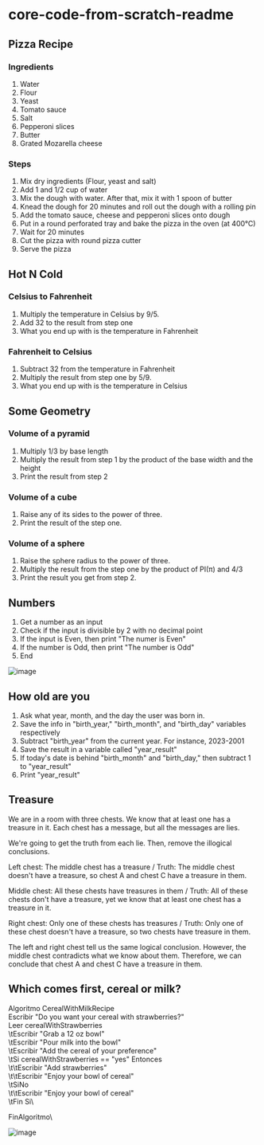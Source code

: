 # core-code-from-scratch-readme

## Pizza Recipe

### Ingredients
1. Water
2. Flour
3. Yeast
4. Tomato sauce
5. Salt
6. Pepperoni slices
7. Butter
8. Grated Mozarella cheese

### Steps
1. Mix dry ingredients (Flour, yeast and salt)
2. Add 1 and 1/2 cup of water
3. Mix the dough with water. After that, mix it with 1 spoon of butter
4. Knead the dough for 20 minutes and roll out the dough with a rolling pin
5. Add the tomato sauce, cheese and pepperoni slices onto dough
6. Put in a round perforated tray and bake the pizza in the oven (at 400°C)
7. Wait for 20 minutes
8. Cut the pizza with round pizza cutter
9. Serve the pizza

##  Hot N Cold

### Celsius to Fahrenheit
1. Multiply the temperature in Celsius by 9/5.
2. Add 32 to the result from step one
3. What you end up with is the temperature in Fahrenheit

### Fahrenheit to Celsius
1. Subtract 32 from the temperature in Fahrenheit
2. Multiply the result from step one by 5/9.
3. What you end up with is the temperature in Celsius

## Some Geometry

### Volume of a pyramid
1. Multiply 1/3 by base length
2. Multiply the result from step 1 by the product of the base width and the height
3. Print the result from step 2

### Volume of a cube
1. Raise any of its sides to the power of three.
2. Print the result of the step one.

### Volume of a sphere
1. Raise the sphere radius to the power of three.
2. Multiply the result from the step one by the product of PI(π) and 4/3
3. Print the result you get from step 2.

## Numbers

1. Get a number as an input
2. Check if the input is divisible by 2 with no decimal point
3. If the input is Even, then print "The numer is Even"
4. If the number is Odd, then print "The number is Odd"
5. End


![image](https://user-images.githubusercontent.com/128996495/229263249-dc9611b3-44b1-40ce-8ff0-bf78c0a15558.png)

## How old are you

1. Ask what year, month, and the day the user was born in.
2. Save the info in "birth_year," "birth_month", and "birth_day" variables respectively
3. Subtract "birth_year" from the current year. For instance, 2023-2001
4. Save the result in a variable called "year_result"
5. If today's date is behind "birth_month" and "birth_day," then subtract 1 to "year_result"
6. Print "year_result"

## Treasure

We are in a room with three chests. We know that at least one has a treasure in it. Each chest has a message, but all the messages are lies.

We're going to get the truth from each lie. Then, remove the illogical conclusions.

Left chest: The middle chest has a treasure / Truth: The middle chest doesn't have a treasure, so chest A and chest C have a treasure in them.

Middle chest: All these chests have treasures in them / Truth: All of these chests don't have a treasure, yet we know that at least one chest has a treasure in it.

Right chest: Only one of these chests has treasures / Truth: Only one of these chest doesn't have a treasure, so two chests have treasure in them.

The left and right chest tell us the same logical conclusion. However, the middle chest contradicts what we know about them.
Therefore, we can conclude that chest A and chest C have a treasure in them.

## Which comes first, cereal or milk?

Algoritmo CerealWithMilkRecipe\
	Escribir "Do you want your cereal with strawberries?"\
	Leer cerealWithStrawberries\
	\tEscribir "Grab a 12 oz bowl"\
	\tEscribir "Pour milk into the bowl"\
	\tEscribir "Add the cereal of your preference"\
	\tSi cerealWithStrawberries == "yes" Entonces\
		\t\tEscribir "Add strawberries"\
		\t\tEscribir "Enjoy your bowl of cereal"\
	\tSiNo\
		\t\tEscribir "Enjoy your bowl of cereal"\
	\tFin Si\
	
FinAlgoritmo\

![image](https://user-images.githubusercontent.com/128996495/231322623-bfd4bc97-92a6-4630-81f9-cf673b740724.png)

